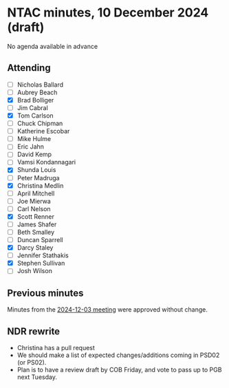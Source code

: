 # NTAC minutes, 10 December 2024 (draft)

No agenda available in advance

## Attending

- [ ] Nicholas Ballard
- [ ] Aubrey Beach
- [x] Brad Bolliger
- [ ] Jim Cabral
- [x] Tom Carlson
- [ ] Chuck Chipman
- [ ] Katherine Escobar
- [ ] Mike Hulme
- [ ] Eric Jahn
- [ ] David Kemp
- [ ] Vamsi Kondannagari
- [x] Shunda Louis
- [ ] Peter Madruga
- [x] Christina Medlin
- [ ] April Mitchell
- [ ] Joe Mierwa
- [ ] Carl Nelson
- [x] Scott Renner
- [ ] James Shafer
- [ ] Beth Smalley
- [ ] Duncan Sparrell
- [x] Darcy Staley 
- [ ] Jennifer Stathakis
- [x] Stephen Sullivan
- [ ] Josh Wilson

## Previous minutes

Minutes from the [2024-12-03 meeting](2024-12-03-minutes.md) were approved without change.

## NDR rewrite

* Christina has a pull request
* We should make a list of expected changes/additions coming in PSD02 (or PS02).
* Plan is to have a review draft by COB Friday, and vote to pass up to PGB next Tuesday.
